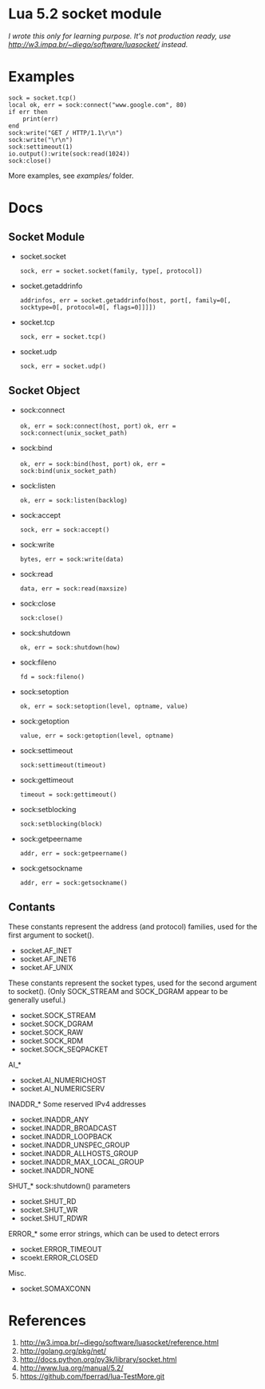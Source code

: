 Lua 5.2 socket module
=====================

*I wrote this only for learning purpose. It's not production ready, use http://w3.impa.br/~diego/software/luasocket/ instead.*

Examples
========

    sock = socket.tcp()
    local ok, err = sock:connect("www.google.com", 80)
    if err then
        print(err)
    end
    sock:write("GET / HTTP/1.1\r\n")
    sock:write("\r\n")
    sock:settimeout(1)
    io.output():write(sock:read(1024))
    sock:close()

More examples, see *examples/* folder.

Docs
====

Socket Module
-------------

* socket.socket

    `sock, err = socket.socket(family, type[, protocol])`

* socket.getaddrinfo

    `addrinfos, err = socket.getaddrinfo(host, port[, family=0[, socktype=0[, protocol=0[, flags=0]]]])`

* socket.tcp

    `sock, err = socket.tcp()`

* socket.udp

    `sock, err = socket.udp()`


Socket Object
-------------

* sock:connect

    `ok, err = sock:connect(host, port)`
    `ok, err = sock:connect(unix_socket_path)`

* sock:bind

    `ok, err = sock:bind(host, port)`
    `ok, err = sock:bind(unix_socket_path)`

* sock:listen

    `ok, err = sock:listen(backlog)`

* sock:accept

    `sock, err = sock:accept()`

* sock:write

    `bytes, err = sock:write(data)`

* sock:read

    `data, err = sock:read(maxsize)`

* sock:close

    `sock:close()`

* sock:shutdown

    `ok, err = sock:shutdown(how)`

* sock:fileno

    `fd = sock:fileno()`

* sock:setoption

    `ok, err = sock:setoption(level, optname, value)`

* sock:getoption

    `value, err = sock:getoption(level, optname)`

* sock:settimeout

    `sock:settimeout(timeout)`

* sock:gettimeout

    `timeout = sock:gettimeout()`

* sock:setblocking
    
    `sock:setblocking(block)`

* sock:getpeername

    `addr, err = sock:getpeername()`

* sock:getsockname

    `addr, err = sock:getsockname()`

Contants
--------

These constants represent the address (and protocol) families, used for the first argument to socket().

* socket.AF_INET
* socket.AF_INET6
* socket.AF_UNIX

These constants represent the socket types, used for the second argument to socket(). (Only SOCK_STREAM and SOCK_DGRAM appear to be generally useful.)

* socket.SOCK_STREAM
* socket.SOCK_DGRAM
* socket.SOCK_RAW
* socket.SOCK_RDM
* socket.SOCK_SEQPACKET

AI_*

 * socket.AI_NUMERICHOST
 * socket.AI_NUMERICSERV

INADDR_* Some reserved IPv4 addresses

 * socket.INADDR_ANY
 * socket.INADDR_BROADCAST
 * socket.INADDR_LOOPBACK
 * socket.INADDR_UNSPEC_GROUP
 * socket.INADDR_ALLHOSTS_GROUP
 * socket.INADDR_MAX_LOCAL_GROUP
 * socket.INADDR_NONE

SHUT_* sock:shutdown() parameters

 * socket.SHUT_RD
 * socket.SHUT_WR
 * socket.SHUT_RDWR

ERROR_* some error strings, which can be used to detect errors
  * socket.ERROR_TIMEOUT
  * scoekt.ERROR_CLOSED

Misc.

* socket.SOMAXCONN

References
==========

1. http://w3.impa.br/~diego/software/luasocket/reference.html
2. http://golang.org/pkg/net/
3. http://docs.python.org/py3k/library/socket.html
4. http://www.lua.org/manual/5.2/
5. https://github.com/fperrad/lua-TestMore.git
